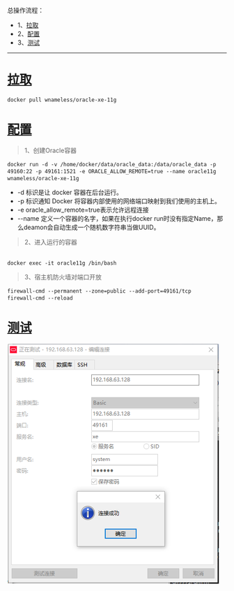 总操作流程：
- 1、[拉取](#docker-01)
- 2、[配置](#docker-02)
- 3、[测试](#docker-03)

***

# <a name="docker-01" href="#" >拉取</a>

```
docker pull wnameless/oracle-xe-11g
```

# <a name="docker-02" href="#" >配置</a>

> 1、创建Oracle容器

```
docker run -d -v /home/docker/data/oracle_data:/data/oracle_data -p 49160:22 -p 49161:1521 -e ORACLE_ALLOW_REMOTE=true --name oracle11g wnameless/oracle-xe-11g

```
- -d 标识是让 docker 容器在后台运行。
- -p 标识通知 Docker 将容器内部使用的网络端口映射到我们使用的主机上。
- -e oracle_allow_remote=true表示允许远程连接
- --name 定义一个容器的名字，如果在执行docker run时没有指定Name，那么deamon会自动生成一个随机数字符串当做UUID。

> 2、进入运行的容器

```

docker exec -it oracle11g /bin/bash  
```

> 3、宿主机防火墙对端口开放

```shell
firewall-cmd --permanent --zone=public --add-port=49161/tcp
firewall-cmd --reload
```

# <a name="docker-03" href="#" >测试</a>

![](image/8-1.png)